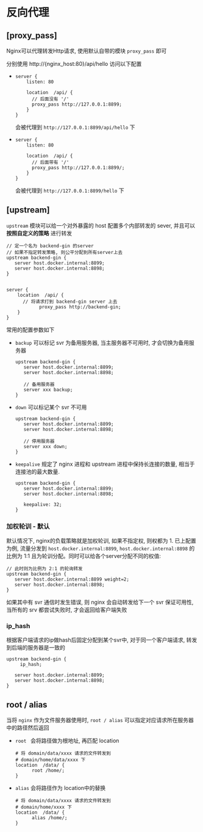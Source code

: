 # 反向代理

## [proxy_pass]

Nginx可以代理转发Http请求, 使用默认自带的模块 `proxy_pass` 即可

分别使用 http://{nginx_host:80}/api/hello 访问以下配置

* ~~~
  server {
  	  listen: 80
  
      location  /api/ {
  	    // 后面没有 '/'
  	    proxy_pass http://127.0.0.1:8899;
      } 
  }
  ~~~

  会被代理到 `http://127.0.0.1:8899/api/hello` 下

* ~~~
  server {
  	  listen: 80
  
      location  /api/ {
  	    // 后面带有 '/'
  	    proxy_pass http://127.0.0.1:8899/;
      } 
  }
  ~~~

  会被代理到 `http://127.0.0.1:8899/hello` 下

## [upstream]

`upstream` 模块可以给一个对外暴露的 host 配置多个内部转发的 sever, 并且可以 **按照自定义的策略** 进行转发

~~~
// 定一个名为 backend-gin 的server
// 如果不指定转发策略, 则公平分配到所有server上去
upstream backend-gin {
   server host.docker.internal:8899;
   server host.docker.internal:8898;	
}


server {
    location  /api/ {
      // 将请求打到 backend-gin server 上去
			proxy_pass http://backend-gin;
    } 
}
~~~

常用的配置参数如下

* `backup` 可以标记 svr 为备用服务器, 当主服务器不可用时, 才会切换为备用服务器

  ~~~
  upstream backend-gin {
     server host.docker.internal:8899;
     server host.docker.internal:8898;	
     
     // 备用服务器
     server xxx backup;
  }
  ~~~

* `down` 可以标记某个 svr 不可用

  ~~~
  upstream backend-gin {
     server host.docker.internal:8899;
     server host.docker.internal:8898;	
     
     // 停用服务器
     server xxx down;
  }
  ~~~

* `keepalive` 规定了 nginx 进程和 upstream 进程中保持长连接的数量, 相当于连接池的最大数量.

  ~~~
  upstream backend-gin {
     server host.docker.internal:8899;
     server host.docker.internal:8898;	
     
  	 keepalive: 32;   
  }
  ~~~

  

### 加权轮训 - 默认

默认情况下, nginx的负载策略就是加权轮训, 如果不指定权, 则权都为 1. 已上配置为例, 流量分发到 `host.docker.internal:8899`, `host.docker.internal:8898` 的比例为 1:1 且为轮训分配。同时可以给各个server分配不同的权值:

~~~
// 此时则为比例为 2:1 的轮询转发
upstream backend-gin {
   server host.docker.internal:8899 weight=2;
   server host.docker.internal:8898;	
}
~~~

如果其中有 svr 通信时发生错误, 则 nginx 会自动转发给下一个 svr 保证可用性, 当所有的 srv 都尝试失败时, 才会返回给客户端失败



### ip_hash

根据客户端请求的ip做hash后固定分配到某个svr中, 对于同一个客户端请求, 转发到后端的服务器是一致的

~~~
upstream backend-gin {
	 ip_hash;
	 
   server host.docker.internal:8899;
   server host.docker.internal:8898;	
}
~~~



## root / alias

当将 `nginx` 作为文件服务器使用时,  `root / alias` 可以指定对应请求所在服务器中的路径然后返回

* `root ` 会将路径做为根地址, 再匹配 location 

  ~~~
  # 将 domain/data/xxxx 请求的文件转发到 
  # domain/home/data/xxxx 下
  location  /data/ {
  		root /home/;
  }
  ~~~

* `alias` 会将路径作为 location中的替换

  ~~~
  # 将 domain/data/xxxx 请求的文件转发到 
  # domain/home/xxxx 下
  location  /data/ {
  		alias /home/;
  }
  ~~~

